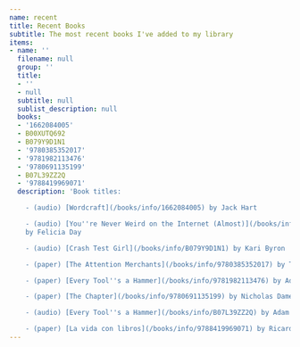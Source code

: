 ```yaml
---
name: recent
title: Recent Books
subtitle: The most recent books I've added to my library
items:
- name: ''
  filename: null
  group: ''
  title:
  - ''
  - null
  subtitle: null
  sublist_description: null
  books:
  - '1662084005'
  - B00XUTQ692
  - B079Y9D1N1
  - '9780385352017'
  - '9781982113476'
  - '9780691135199'
  - B07L39ZZ2Q
  - '9788419969071'
  description: 'Book titles:

    - (audio) [Wordcraft](/books/info/1662084005) by Jack Hart

    - (audio) [You''re Never Weird on the Internet (Almost)](/books/info/B00XUTQ692)
    by Felicia Day

    - (audio) [Crash Test Girl](/books/info/B079Y9D1N1) by Kari Byron

    - (paper) [The Attention Merchants](/books/info/9780385352017) by Tim Wu

    - (paper) [Every Tool''s a Hammer](/books/info/9781982113476) by Adam Savage

    - (paper) [The Chapter](/books/info/9780691135199) by Nicholas Dames

    - (audio) [Every Tool''s a Hammer](/books/info/B07L39ZZ2Q) by Adam Savage

    - (paper) [La vida con libros](/books/info/9788419969071) by Ricardo Moreno Castillo'
---
```



